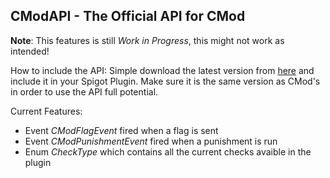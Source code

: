 ## CModAPI - The Official API for CMod

**Note**: This features is still *Work in Progress*, this might not work as intended!

How to include the API:
Simple download the latest version from [here](https://github.com/Asintotoo/CModAPI/releases) and include it in your Spigot Plugin.
Make sure it is the same version as CMod's in order to use the API full potential.

Current Features:
- Event *CModFlagEvent* fired when a flag is sent
- Event *CModPunishmentEvent* fired when a punishment is run
- Enum *CheckType* which contains all the current checks avaible in the plugin
